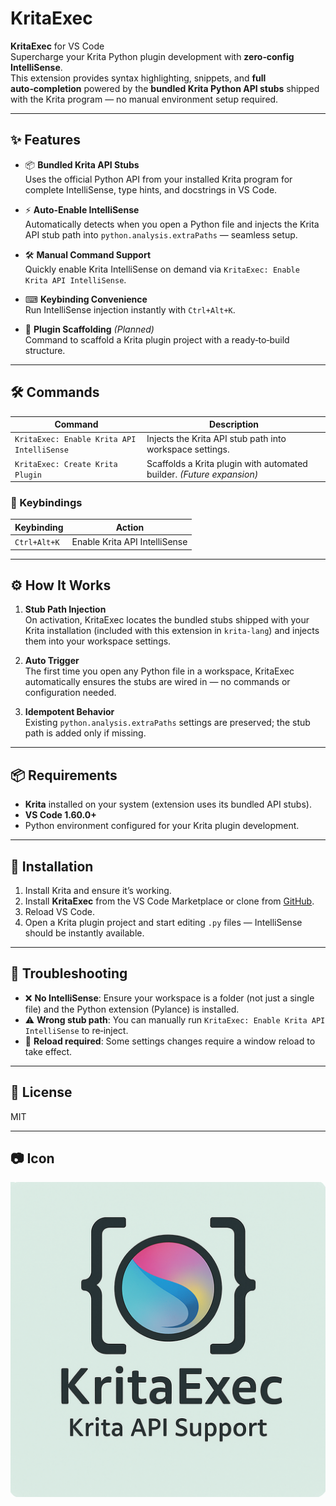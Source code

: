 # KritaExec

**KritaExec** for VS Code  
Supercharge your Krita Python plugin development with **zero‑config IntelliSense**.  
This extension provides syntax highlighting, snippets, and **full auto‑completion** powered by the **bundled Krita Python API stubs** shipped with the Krita program — no manual environment setup required.

---

## ✨ Features

- 📦 **Bundled Krita API Stubs**  
  Uses the official Python API from your installed Krita program for complete IntelliSense, type hints, and docstrings in VS Code.

- ⚡ **Auto‑Enable IntelliSense**  
  Automatically detects when you open a Python file and injects the Krita API stub path into `python.analysis.extraPaths` — seamless setup.

- 🛠 **Manual Command Support**  
  Quickly enable Krita IntelliSense on demand via `KritaExec: Enable Krita API IntelliSense`.

- ⌨ **Keybinding Convenience**  
  Run IntelliSense injection instantly with `Ctrl+Alt+K`.

- 🧩 **Plugin Scaffolding** *(Planned)*  
  Command to scaffold a Krita plugin project with a ready‑to‑build structure.

---

## 🛠 Commands

| Command | Description |
|--------|-------------|
| `KritaExec: Enable Krita API IntelliSense` | Injects the Krita API stub path into workspace settings. |
| `KritaExec: Create Krita Plugin` | Scaffolds a Krita plugin with automated builder. *(Future expansion)* |

### 🔑 Keybindings

| Keybinding | Action |
|-----------|--------|
| `Ctrl+Alt+K` | Enable Krita API IntelliSense |

---

## ⚙ How It Works

1. **Stub Path Injection**  
   On activation, KritaExec locates the bundled stubs shipped with your Krita installation (included with this extension in `krita-lang`) and injects them into your workspace settings.

2. **Auto Trigger**  
   The first time you open any Python file in a workspace, KritaExec automatically ensures the stubs are wired in — no commands or configuration needed.

3. **Idempotent Behavior**  
   Existing `python.analysis.extraPaths` settings are preserved; the stub path is added only if missing.

---

## 📦 Requirements

- **Krita** installed on your system (extension uses its bundled API stubs).
- **VS Code 1.60.0+**
- Python environment configured for your Krita plugin development.

---

## 🔧 Installation

1. Install Krita and ensure it’s working.
2. Install **KritaExec** from the VS Code Marketplace or clone from [GitHub](https://github.com/MCUnderground/kritaexec).
3. Reload VS Code.
4. Open a Krita plugin project and start editing `.py` files — IntelliSense should be instantly available.

---

## 🧪 Troubleshooting

- ❌ **No IntelliSense**: Ensure your workspace is a folder (not just a single file) and the Python extension (Pylance) is installed.
- ⚠ **Wrong stub path**: You can manually run `KritaExec: Enable Krita API IntelliSense` to re‑inject.
- 🔄 **Reload required**: Some settings changes require a window reload to take effect.

---

## 📄 License

MIT

---

## 📷 Icon

![KritaExec Icon](images/icon.png)
